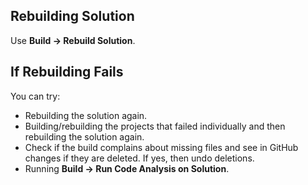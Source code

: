 ## Rebuilding Solution

Use **Build → Rebuild Solution**.

## If Rebuilding Fails

You can try:

- Rebuilding the solution again.
- Building/rebuilding the projects that failed individually and then rebuilding the solution again.
- Check if the build complains about missing files and see in GitHub changes if they are deleted. If yes, then undo deletions.
- Running **Build → Run Code Analysis on Solution**.
